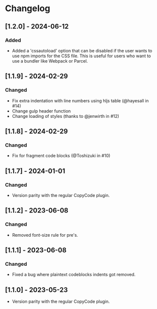 # Changelog


## [1.2.0] - 2024-06-12

### Added
- Added a 'cssautoload' option that can be disabled if the user wants to use npm imports for the CSS file. This is useful for users who want to use a bundler like Webpack or Parcel.

## [1.1.9] - 2024-02-29

### Changed
- Fix extra indentation with line numbers using hljs table (@hayesall in #14)
- Change gulp header function
- Change loading of styles (thanks to @jenwirth in #12)


## [1.1.8] - 2024-02-29

### Changed
- Fix for fragment code blocks (@Toshizuki in #10)


## [1.1.7] - 2024-01-01
### Changed
- Version parity with the regular CopyCode plugin.


## [1.1.2] - 2023-06-08
### Changed
- Removed font-size rule for pre's.


## [1.1.1] - 2023-06-08
### Changed
- Fixed a bug where plaintext codeblocks indents got removed.


## [1.1.0] - 2023-05-23

- Version parity with the regular CopyCode plugin.